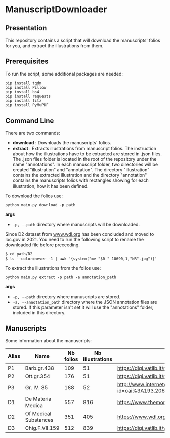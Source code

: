 # ManuscriptDownloader
## Presentation

This repository contains a script that will download the manuscripts' folios for you, and extract the illustrations from them.

## Prerequisites

To run the script, some additional packages are needed:
```
pip install tqdm
pip install Pillow
pip install bs4
pip install requests
pip install fitz
pip install PyMuPDF
```

## Command Line
There are two commands: 

- **download** : Downloads the manuscripts' folios.
- **extract** : Extracts illustrations from manuscript folios. The instruction about how the illustrations have to be extracted are stored in .json files. The .json files folder is located in the root of the repository under the name "annotations".
In each manuscript folder, two directories will be created "illustration" and "annotation". The directory "illustration" contains the extracted illustration and the directory "annotation" contains the manuscripts folios with rectangles showing for each illustration, how it has been defined.

To download the folios use:
```
python main.py download -p path
```
**args**
- `-p, --path` directory where manuscripts will be downloaded.

Since D2 dataset from www.wdl.org has been concluded and moved to loc.gov in 2021.
You need to run the following script to rename the downloaded file before preceeding.
```
$ cd path/D2
$ ls --color=never -1 | awk '{system("mv "$0 " 10690,1,"NR".jpg")}'
```

To extract the illustrations from the folios use:
```
python main.py extract -p path -a annotation_path
```
**args**
- `-p, --path` directory where manuscripts are stored.
- `-a, --annotation_path` directory where the JSON annotation files are stored. If this parameter isn't set it will use the "annotations" folder, included in this directory. 


## Manuscripts

Some information about the manuscripts:

| Alias  | Name | Nb folios | Nb illustrations | Link |
| ------------- | ------------- | ------------- | ------------- | ------------- |
| P1  | Barb.gr.438  | 109  | 51  | https://digi.vatlib.it/mss/detail/Barb.gr.438  |
| P2  | Ott.gr.354   | 176  | 51  | https://digi.vatlib.it/mss/detail/Ott.gr.354  |
| P3  | Gr. IV. 35  | 188  | 52  | http://www.internetculturale.it/jmms/iccuviewer/iccu.jsp?id=oai%3A193.206.197.121%3A18%3AVE0049%3ACSTOR.241.10734&mode=all&teca=marciana  |
| D1  | De Materia Medica  | 557  | 816  | https://www.themorgan.org/manuscript/143825  |
| D2  | Of Medical Substances | 351  | 405  | https://www.wdl.org/en/item/10690/  |
| D3  | Chig.F.VII.159  | 512  | 839  | https://digi.vatlib.it/view/MSS_Chig.F.VII.159  |
